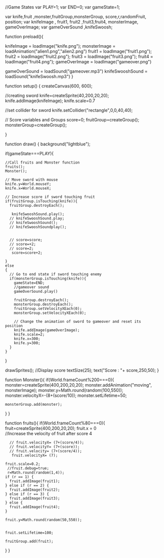 //Game States
var PLAY=1;
var END=0;
var gameState=1;

var knife,fruit ,monster,fruitGroup,monsterGroup, score,r,randomFruit, position;
var knifeImage , fruit1, fruit2 ,fruit3,fruit4, monsterImage, gameOverImage;
var gameOverSound ,knifeSwoosh;

function preload(){
  
  knifeImage = loadImage("knife.png");
  monsterImage = loadAnimation("alien1.png","alien2.png")
  fruit1 = loadImage("fruit1.png");
  fruit2 = loadImage("fruit2.png");
  fruit3 = loadImage("fruit3.png");
  fruit4 = loadImage("fruit4.png");
  gameOverImage = loadImage("gameover.png")
  
  gameOverSound = loadSound("gameover.mp3")
  knifeSwooshSound = loadSound("knifeSwoosh.mp3")
}



function setup() {
  createCanvas(600, 600);
  
  //creating sword
   knife=createSprite(40,200,20,20);
   knife.addImage(knifeImage);
   knife.scale=0.7
  
  
  
  //set collider for sword
  knife.setCollider("rectangle",0,0,40,40);

  // Score variables and Groups
  score=0;
  fruitGroup=createGroup();
  monsterGroup=createGroup();
  
}

function draw() {
  background("lightblue");
  
  if(gameState===PLAY){
    
    //Call fruits and Monster function
    fruits();
    Monster();
    
    // Move sword with mouse
    knife.y=World.mouseY;
    knife.x=World.mouseX;
  
    // Increase score if sword touching fruit
    if(fruitGroup.isTouching(knife)){
      fruitGroup.destroyEach();
      
       knifeSwooshSound.play();
      // knifeSwooshSound.play;
      // knifeSwooshSound();
      // knifeSwooshSoundplay();


      // score=score;
      // score=+2;
      // score=2;
       score=score+2;

    }
    else
    {
      // Go to end state if sword touching enemy
      if(monsterGroup.isTouching(knife)){
        gameState=END;
        //gameover sound
        gameOverSound.play()
        
        fruitGroup.destroyEach();
        monsterGroup.destroyEach();
        fruitGroup.setVelocityXEach(0);
        monsterGroup.setVelocityXEach(0);
        
        // Change the animation of sword to gameover and reset its position
        knife.addImage(gameOverImage);
        knife.scale=2;
        knife.x=300;
        knife.y=300;
      }
    }
  }
  
  drawSprites();
  //Display score
  textSize(25);
  text("Score : "+ score,250,50);
}


function Monster(){
  if(World.frameCount%200===0){
    monster=createSprite(400,200,20,20);
    monster.addAnimation("moving", monsterImage);
    monster.y=Math.round(random(100,550));
    monster.velocityX=-(8+(score/10));
    monster.setLifetime=50;
    
    monsterGroup.add(monster);
  }
}

function fruits(){
  if(World.frameCount%80===0){
    fruit=createSprite(400,200,20,20);
    fruit.x = 0    
  //Increase the velocity of fruit after score 4 

      // fruit.velocityX= (7+(score/4));
      // fruit.velocityY= (7+(score));
      // fruit.velocity= (7+(score/4));
       fruit.velocityX= (7);
     
    fruit.scale=0.2;
     //fruit.debug=true;
     r=Math.round(random(1,4));
    if (r == 1) {
      fruit.addImage(fruit1);
    } else if (r == 2) {
      fruit.addImage(fruit2);
    } else if (r == 3) {
      fruit.addImage(fruit3);
    } else {
      fruit.addImage(fruit4);
    }
    
    fruit.y=Math.round(random(50,550));
   
    
    fruit.setLifetime=100;
    
    fruitGroup.add(fruit);
  }
}
